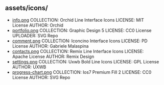 ## assets/icons/
  - [info.png](https://www.svgrepo.com/svg/509138/info)
    COLLECTION: Orchid Line Interface Icons
    LICENSE: MIT License
    AUTHOR: Orchid
  - [portfolio.png](https://www.svgrepo.com/svg/204294/portfolio)
    COLLECTION: Graphic Design 5
    LICENSE: CC0 License
    UPLOADER: SVG Repo
  - [comment.png](https://www.svgrepo.com/svg/489238/add-comment)
    COLLECTION: Iconcino Interface Icons
    LICENSE: PD License
    AUTHOR: Gabriele Malaspina
  - [contacts.png](https://www.svgrepo.com/svg/346719/contacts)
    COLLECTION: Remix Line Interface Icons
    LICENSE: Apache License
    AUTHOR: Remix Design
  - [settings.png](https://www.svgrepo.com/svg/498931/settings2)
    COLLECTION: Uxwb Bold Line Icons
    LICENSE: GPL License
    AUTHOR: UXWB
  - [progress-chart.png](https://www.svgrepo.com/svg/85526/progress-chart)
    COLLECTION: Ios7 Premium Fill 2
    LICENSE: CC0 License
    AUTHOR: SVG Repo
